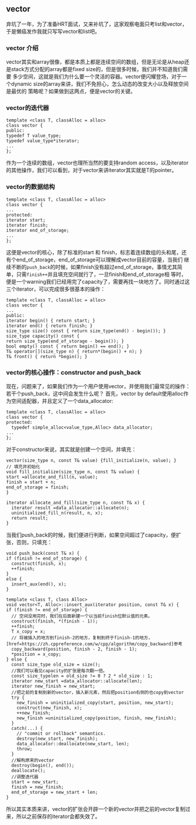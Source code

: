 ## vector

弃坑了一年，为了准备HRT面试，又来补坑了，这家观察电面只考list和vector，于是懒癌发作我就只写写vector和list吧。

### vector 介绍
vector其实和array很像，都是本质上都是连续空间的数组，但是无论是从heap还是stack方式分配的array都是fixed size的，但是很多时候，我们并不知道我们需要
多少空间，这就是我们为什么要一个灵活的容器。vector便闪耀登场，对于一个dynamic size的array来讲，我们不免担心，怎么动态的改变大小以及释放空间是最优的
策略呢？如果做到这两点，便是vector的关键。


### vector的迭代器
```
template <class T, classAlloc = alloc>
class vector {
public:
typedef T value_type;
typedef value_type*iterator;
...
};
```
作为一个连续的数组，vector也理所当然的要支持random access，以及iterator的其他操作，我们可以看到，对于vector来讲iterator其实就是T的pointer。

### vector的数据结构
```
template <class T, classAlloc = alloc>
class vector {
...
protected:
iterator start;
iterator finish;
iterator end_of_storage; 
...
};
```
这便是vector的核心，除了标准的start 和 finish，标志着连续数组的头和尾，还有个end_of_storage，end_of_storage可以理解成vector目前的容量，当我们
继续不断的`push_back`的时候，如果finish没有超过end_of_storage，事情尤其简单，只需`finish++`并且填充空间就行了，一旦finish和end_of_storage相
等时，便是一个warning我们已经用完了capacity了，需要再找一块地方了。同时通过这三个iterator，可以完成很多很基本的操作：
```
template <class T, classAlloc = alloc>
class vector {
...
public:
iterator begin() { return start; }
iterator end() { return finish; }
size_type size() const { return size_type(end() - begin()); }
size_type capacity() const {
return size_type(end_of_storage - begin()); }
bool empty() const { return begin() == end(); }
T& operator[](size_type n) { return*(begin() + n); }
T& front() { return *begin(); }
```

### vector的核心操作：constructor and push_back
现在，问题来了，如果我们作为一个用户使用vector，并使用我们最常见的操作：若干个push_back，这中间会发生什么呢？
首先，vector by default使用alloc作为空间适配器，并且定义了一个data_allocator:
```
template <class T, classAlloc = alloc>
class vector {
protected:
  typedef simple_alloc<value_type,Alloc> data_allocator;
...
};
```
对于constructor来说，其实就是创建一个空间，并填充：
```
vector(size_type n, const T& value) {fill_initialize(n, value); }
// 填充并初始化
void fill_initialize(size_type n, const T& value) {
start =allocate_and_fill(n, value);
finish = start + n;
end_of_storage = finish;
}

iterator allocate_and_fill(size_type n, const T& x) {
  iterator result =data_allocator::allocate(n); 
  uninitialized_fill_n(result, n, x); 
  return result;
}
```
当我们push_back的时候，我们便进行判断，如果空间超过了capacity，便扩张，否则，只填充：
```
void push_back(const T& x) {
if (finish != end_of_storage) { 
  construct(finish, x);
  ++finish;
}
else {
  insert_aux(end(), x);
}

template <class T, class Alloc>
void vector<T, Alloc>::insert_aux(iterator position, const T& x) {
if (finish != end_of_storage) {
  // 空间没用完时，我们在后面新建一个以当前finish位默认值的元素。
  construct(finish, *(finish - 1));
  ++finish;
  T x_copy = x;
  // 将被插入的地方到finish-2的地方，复制到终于finish-1的地方，[href=https://zh.cppreference.com/w/cpp/algorithm/copy_backward]参考
  copy_backward(position, finish - 2, finish - 1);
  *position = x_copy;
} else { 
  const size_type old_size = size();
  //我们可以看见capacity的扩张是每次翻一倍。
  const size_typelen = old_size != 0 ? 2 * old_size : 1;
  iterator new_start =data_allocator::allocate(len); 
  iterator new_finish = new_start;
  //把之前的复制到新的vector，插入新元素，然后把position右侧的也copy到vector
  try {
    new_finish = uninitialized_copy(start, position, new_start);
    construct(new_finish, x);
    ++new_finish;
    new_finish =uninitialized_copy(position, finish, new_finish);
  }
  catch(...) {
    // "commit or rollback" semantics.
    destroy(new_start, new_finish);
    data_allocator::deallocate(new_start, len);
    throw;
  }
  //解构原来的vector
  destroy(begin(), end());
  deallocate();
  //调整迭代器
  start = new_start;
  finish = new_finish;
  end_of_storage = new_start + len;
}
```
所以其实本质来讲，vector的扩张会开辟一个新的vector并把之前的vector复制过来，所以之前保存的iterator会都失效了。









